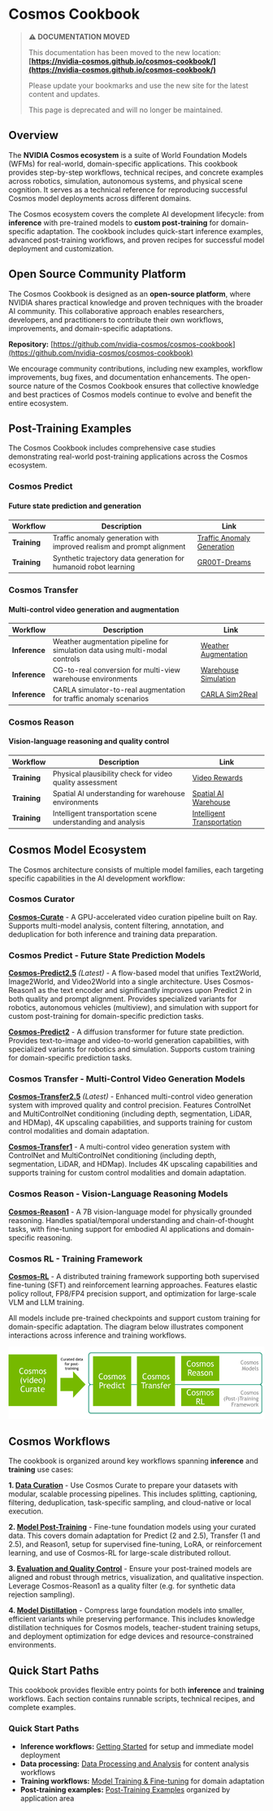 # Cosmos Cookbook

> **⚠️ DOCUMENTATION MOVED**
>
> This documentation has been moved to the new location: **[https://nvidia-cosmos.github.io/cosmos-cookbook/](https://nvidia-cosmos.github.io/cosmos-cookbook/)**
>
> Please update your bookmarks and use the new site for the latest content and updates.
>
> This page is deprecated and will no longer be maintained.

## Overview

The **NVIDIA Cosmos ecosystem** is a suite of World Foundation Models (WFMs) for real-world, domain-specific applications. This cookbook provides step-by-step workflows, technical recipes, and concrete examples across robotics, simulation, autonomous systems, and physical scene cognition. It serves as a technical reference for reproducing successful Cosmos model deployments across different domains.

The Cosmos ecosystem covers the complete AI development lifecycle: from **inference** with pre-trained models to **custom post-training** for domain-specific adaptation. The cookbook includes quick-start inference examples, advanced post-training workflows, and proven recipes for successful model deployment and customization.

## Open Source Community Platform

The Cosmos Cookbook is designed as an **open-source platform**, where NVIDIA shares practical knowledge and proven techniques with the broader AI community. This collaborative approach enables researchers, developers, and practitioners to contribute their own workflows, improvements, and domain-specific adaptations.

**Repository:** [https://github.com/nvidia-cosmos/cosmos-cookbook](https://github.com/nvidia-cosmos/cosmos-cookbook)

We encourage community contributions, including new examples, workflow improvements, bug fixes, and documentation enhancements. The open-source nature of the Cosmos Cookbook ensures that collective knowledge and best practices of Cosmos models continue to evolve and benefit the entire ecosystem.

## Post-Training Examples

The Cosmos Cookbook includes comprehensive case studies demonstrating real-world post-training applications across the Cosmos ecosystem.

### **Cosmos Predict**

#### Future state prediction and generation

| **Workflow** | **Description** | **Link** |
|--------------|-----------------|----------|
| **Training** | Traffic anomaly generation with improved realism and prompt alignment | [Traffic Anomaly Generation](recipes/post_training/predict2/its-accident/post_training.md) |
| **Training** | Synthetic trajectory data generation for humanoid robot learning | [GR00T-Dreams](recipes/post_training/predict2/gr00t-dreams/post-training.md) |

### **Cosmos Transfer**

#### Multi-control video generation and augmentation

| **Workflow** | **Description** | **Link** |
|--------------|-----------------|----------|
| **Inference** | Weather augmentation pipeline for simulation data using multi-modal controls | [Weather Augmentation](examples/transfer1/inference-its-weather-augmentation/inference.md) |
| **Inference** | CG-to-real conversion for multi-view warehouse environments | [Warehouse Simulation](examples/transfer1/inference-warehouse-mv/inference.md) |
| **Inference** | CARLA simulator-to-real augmentation for traffic anomaly scenarios | [CARLA Sim2Real](examples/transfer2_5/inference-carla-sdg-augmentation/inference.md) |

### **Cosmos Reason**

#### Vision-language reasoning and quality control

| **Workflow** | **Description** | **Link** |
|--------------|-----------------|----------|
| **Training** | Physical plausibility check for video quality assessment | [Video Rewards](recipes/post_training/reason1/physical-plausibility-check/post_training.md) |
| **Training** | Spatial AI understanding for warehouse environments | [Spatial AI Warehouse](recipes/post_training/reason1/spatial-ai-warehouse/post_training.md) |
| **Training** | Intelligent transportation scene understanding and analysis | [Intelligent Transportation](recipes/post_training/reason1/intelligent-transportation/post_training.md) |

## Cosmos Model Ecosystem

The Cosmos architecture consists of multiple model families, each targeting specific capabilities in the AI development workflow:

### **Cosmos Curator**

**[Cosmos-Curate](https://github.com/nvidia-cosmos/cosmos-curate)** - A GPU-accelerated video curation pipeline built on Ray. Supports multi-model analysis, content filtering, annotation, and deduplication for both inference and training data preparation.

### **Cosmos Predict** - Future State Prediction Models

**[Cosmos-Predict2.5](https://github.com/nvidia-cosmos/cosmos-predict2.5)** *(Latest)* - A flow-based model that unifies Text2World, Image2World, and Video2World into a single architecture. Uses Cosmos-Reason1 as the text encoder and significantly improves upon Predict 2 in both quality and prompt alignment. Provides specialized variants for robotics, autonomous vehicles (multiview), and simulation with support for custom post-training for domain-specific prediction tasks.

**[Cosmos-Predict2](https://github.com/nvidia-cosmos/cosmos-predict2)** - A diffusion transformer for future state prediction. Provides text-to-image and video-to-world generation capabilities, with specialized variants for robotics and simulation. Supports custom training for domain-specific prediction tasks.

### **Cosmos Transfer** - Multi-Control Video Generation Models

**[Cosmos-Transfer2.5](https://github.com/nvidia-cosmos/cosmos-transfer2.5)** *(Latest)* - Enhanced multi-control video generation system with improved quality and control precision. Features ControlNet and MultiControlNet conditioning (including depth, segmentation, LiDAR, and HDMap), 4K upscaling capabilities, and supports training for custom control modalities and domain adaptation.

**[Cosmos-Transfer1](https://github.com/nvidia-cosmos/cosmos-transfer1)** - A multi-control video generation system with ControlNet and MultiControlNet conditioning (including depth, segmentation, LiDAR, and HDMap). Includes 4K upscaling capabilities and supports training for custom control modalities and domain adaptation.

### **Cosmos Reason** - Vision-Language Reasoning Models

**[Cosmos-Reason1](https://github.com/nvidia-cosmos/cosmos-reason1)** - A 7B vision-language model for physically grounded reasoning. Handles spatial/temporal understanding and chain-of-thought tasks, with fine-tuning support for embodied AI applications and domain-specific reasoning.

### **Cosmos RL** - Training Framework

**[Cosmos-RL](https://github.com/nvidia-cosmos/cosmos-rl)** - A distributed training framework supporting both supervised fine-tuning (SFT) and reinforcement learning approaches. Features elastic policy rollout, FP8/FP4 precision support, and optimization for large-scale VLM and LLM training.

All models include pre-trained checkpoints and support custom training for domain-specific adaptation. The diagram below illustrates component interactions across inference and training workflows.

![Cosmos Overview](assets/images/cosmos_overview.png)

## Cosmos Workflows

The cookbook is organized around key workflows spanning **inference** and **training** use cases:

**1. [Data Curation](core_concepts/data_curation/overview.md)** - Use Cosmos Curate to prepare your datasets with modular, scalable processing pipelines. This includes splitting, captioning, filtering, deduplication, task-specific sampling, and cloud-native or local execution.

**2. [Model Post-Training](core_concepts/post_training/overview.md)** - Fine-tune foundation models using your curated data. This covers domain adaptation for Predict (2 and 2.5), Transfer (1 and 2.5), and Reason1, setup for supervised fine-tuning, LoRA, or reinforcement learning, and use of Cosmos-RL for large-scale distributed rollout.

**3. [Evaluation and Quality Control](core_concepts/evaluation/overview.md)** - Ensure your post-trained models are aligned and robust through metrics, visualization, and qualitative inspection. Leverage Cosmos-Reason1 as a quality filter (e.g. for synthetic data rejection sampling).

**4. [Model Distillation](core_concepts/distillation/overview.md)** - Compress large foundation models into smaller, efficient variants while preserving performance. This includes knowledge distillation techniques for Cosmos models, teacher-student training setups, and deployment optimization for edge devices and resource-constrained environments.

## Quick Start Paths

This cookbook provides flexible entry points for both **inference** and **training** workflows. Each section contains runnable scripts, technical recipes, and complete examples.

### **Quick Start Paths**

- **Inference workflows:** [Getting Started](get_started.md) for setup and immediate model deployment
- **Data processing:** [Data Processing and Analysis](core_concepts/data_curation/overview.md) for content analysis workflows
- **Training workflows:** [Model Training & Fine-tuning](core_concepts/post_training/overview.md) for domain adaptation
- **Post-training examples:** [Post-Training Examples](#post-training-examples) organized by application area

